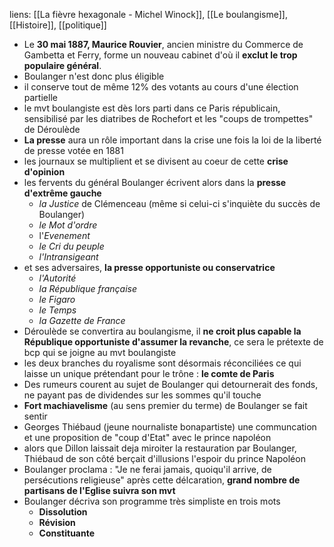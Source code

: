 liens: [[La fièvre hexagonale - Michel Winock]], [[Le boulangisme]], [[Histoire]], [[politique]]

- Le **30 mai 1887, Maurice Rouvier**, ancien ministre du Commerce de Gambetta et Ferry, forme un nouveau cabinet d'où il **exclut le trop populaire général**.
- Boulanger n'est donc plus éligible
- il conserve tout de même 12% des votants au cours d'une élection partielle 
- le mvt boulangiste est dès lors parti dans ce Paris républicain, sensibilisé par les diatribes de Rochefort et les "coups de trompettes" de Déroulède
- **La presse** aura un rôle important dans la crise une fois la loi de la liberté de presse votée en 1881
- les journaux se multiplient et se divisent au coeur de cette **crise d'opinion**
- les fervents du général Boulanger écrivent alors dans la **presse d'extrême gauche**
	- *la Justice* de Clémenceau (même si celui-ci s'inquiète du succès de Boulanger)
	- *le Mot d'ordre*
	- l'*Evenement*
	- *le Cri du peuple*
	- *l'Intransigeant*
- et ses adversaires, **la presse opportuniste ou conservatrice**
	- *l'Autorité*
	- *la République française*
	- *le Figaro*
	- *le Temps*
	- *la Gazette de France*
- Déroulède se convertira au boulangisme, il **ne croit plus capable la République opportuniste d'assumer la revanche**, ce sera le prétexte de bcp qui se joigne au mvt boulangiste
- les deux branches du royalisme sont désormais réconciliées ce qui laisse un unique prétendant pour le trône : **le comte de Paris**
- Des rumeurs courent au sujet de Boulanger qui detournerait des fonds, ne payant pas de dividendes sur les sommes qu'il touche
- **Fort machiavelisme** (au sens premier du terme) de Boulanger se fait sentir
- Georges Thiébaud (jeune nournaliste bonapartiste) une communcation et une proposition de "coup d'Etat" avec le prince napoléon 
- alors que Dillon laissait deja miroiter la restauration par Boulanger, Thiébaud de son côté berçait d'illusions l'espoir du prince Napoléon
- Boulanger proclama : "Je ne ferai jamais, quoiqu'il arrive, de persécutions religieuse" après cette délcaration, **grand nombre de partisans de l'Eglise suivra son mvt**
- Boulanger décriva son programme très simpliste en trois mots
	- **Dissolution**
	- **Révision**
	- **Constituante**